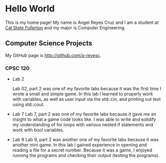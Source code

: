 # Hello World

This is my home page! My name is Angel Reyes Cruz and I am a student at [Cal State Fullerton](http://www.fullerton.edu/) and my major is Computer Engineering.

## Computer Science Projects

My GitHub page is http://github.com/a-reyesc.

### CPSC 120

* Lab 2

    Lab 02, part 2 was one of my favorite labs because it was the first time
    I wrote a small and simple game.  In this lab I learned to properly work
    with variables, as well as user input via the std::cin, and printing out
    text using std::cout. 

* Lab 7
    Lab 7, part 2 was one of my favorite labs because it gave me an insight
    to what a game code looks like.  I was able to write and solidify my 
    understanding of for loops with various nested if statements and work 
    with bool variables.  

* Lab 9
    Lab 9, part 2 was another one of my favorite labs because it was another
    mini game. In this lab I gained experience in opening and reading a file
    for a secret number.  Because it was a game, I enjoyed running the programs
    and checking their output (testing the programs). 